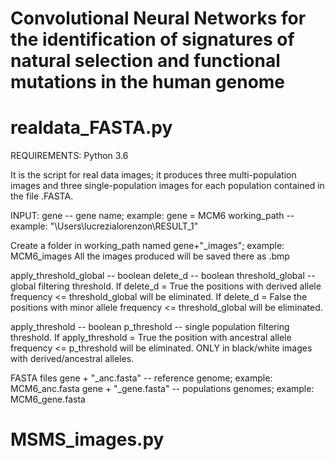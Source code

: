 # Convolutional Neural Networks for the identification of signatures of natural selection and functional mutations in the human genome

# realdata_FASTA.py

REQUIREMENTS: 
Python 3.6

It is the script for real data images; it produces three multi-population images and three single-population images for each population contained in the file .FASTA. 

INPUT:
gene -- gene name; example: gene = MCM6
working_path -- example: "\Users\lucrezialorenzon\RESULT_1"

Create a folder in working_path named gene+"_images"; example: MCM6_images
All the images produced will be saved there as .bmp

apply_threshold_global -- boolean
delete_d -- boolean
threshold_global -- global filtering threshold. If delete_d = True the positions with derived allele frequency <= threshold_global will be eliminated. If delete_d = False the positions with minor allele frequency <= threshold_global will be eliminated.

apply_threshold -- boolean
p_threshold -- single population filtering threshold. If apply_threshold = True the position with ancestral allele frequency <= p_threshold will be eliminated. ONLY in black/white images with derived/ancestral alleles.

FASTA files
gene + "_anc.fasta" -- reference genome; example: MCM6_anc.fasta
gene + "_gene.fasta" -- populations genomes; example: MCM6_gene.fasta

# MSMS_images.py






